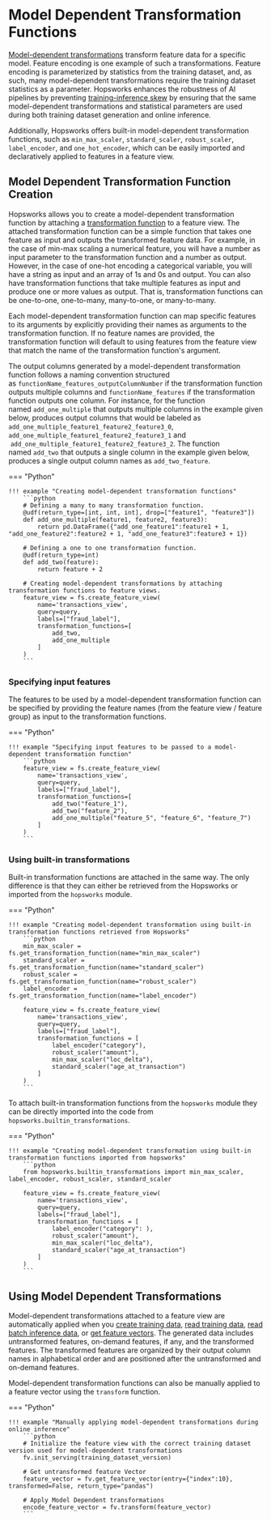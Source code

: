 # Model Dependent Transformation Functions


[Model-dependent transformations](https://www.hopsworks.ai/dictionary/model-dependent-transformations) transform feature data for a specific model. Feature encoding is one example of such a transformations. Feature encoding is parameterized by statistics from the training dataset, and, as such, many model-dependent transformations require the training dataset statistics as a parameter. Hopsworks enhances the robustness of AI pipelines by preventing [training-inference skew](https://www.hopsworks.ai/dictionary/training-inference-skew) by ensuring that the same model-dependent transformations and statistical parameters are used during both training dataset generation and online inference.

Additionally, Hopsworks offers built-in model-dependent transformation functions, such as `min_max_scaler`, `standard_scaler`, `robust_scaler`, `label_encoder`, and `one_hot_encoder`, which can be easily imported and declaratively applied to features in a feature view.

## Model Dependent Transformation Function Creation

Hopsworks allows you to create a model-dependent transformation function by attaching a [transformation function](../transformation_functions.md) to a feature view. The attached transformation function can be a simple function that takes one feature as input and outputs the transformed feature data. For example, in the case of min-max scaling a numerical feature, you will have a number as input parameter to the transformation function and a number as output. However, in the case of one-hot encoding a categorical variable, you will have a string as input and an array of 1s and 0s and output. You can also have transformation functions that take multiple features as input and produce one or more values as output. That is, transformation functions can be one-to-one, one-to-many, many-to-one, or many-to-many.

Each model-dependent transformation function can map specific features to its arguments by explicitly providing their names as arguments to the transformation function. If no feature names are provided, the transformation function will default to using features from the feature view that match the name of the transformation function's argument.

The output columns generated by a model-dependent transformation function follows a naming convention structured as `functionName_features_outputColumnNumber` if the transformation function outputs multiple columns and `functionName_features` if the transformation function outputs one column. For instance, for the function named `add_one_multiple` that outputs multiple columns in the example given below, produces output columns that would be labeled as  `add_one_multiple_feature1_feature2_feature3_0`,  `add_one_multiple_feature1_feature2_feature3_1`  and   `add_one_multiple_feature1_feature2_feature3_2`. The function named `add_two` that outputs a single column in the example given below, produces a single output column names as `add_two_feature`.


=== "Python"

    !!! example "Creating model-dependent transformation functions"
        ```python
        # Defining a many to many transformation function.
        @udf(return_type=[int, int, int], drop=["feature1", "feature3"])
        def add_one_multiple(feature1, feature2, feature3):
            return pd.DataFrame({"add_one_feature1":feature1 + 1, "add_one_feature2":feature2 + 1, "add_one_feature3":feature3 + 1})
        
        # Defining a one to one transformation function.
        @udf(return_type=int)
        def add_two(feature):
            return feature + 2

        # Creating model-dependent transformations by attaching transformation functions to feature views.
        feature_view = fs.create_feature_view(
            name='transactions_view',
            query=query,
            labels=["fraud_label"],
            transformation_functions=[
                add_two,
                add_one_multiple
            ]
        )
        ```

### Specifying input features

The features to be used by a model-dependent transformation function can be specified by providing the feature names (from the feature view / feature group) as input to the transformation functions. 


=== "Python"

    !!! example "Specifying input features to be passed to a model-dependent transformation function"
        ```python
        feature_view = fs.create_feature_view(
            name='transactions_view',
            query=query,
            labels=["fraud_label"],
            transformation_functions=[
                add_two("feature_1"),
                add_two("feature_2"),
                add_one_multiple("feature_5", "feature_6", "feature_7")
            ]
        )
        ```

### Using built-in transformations

Built-in transformation functions are attached in the same way. The only difference is that they can either be retrieved from the Hopsworks or imported from the `hopsworks` module.

=== "Python"

    !!! example "Creating model-dependent transformation using built-in transformation functions retrieved from Hopsworks"
        ```python
        min_max_scaler = fs.get_transformation_function(name="min_max_scaler")
        standard_scaler = fs.get_transformation_function(name="standard_scaler")
        robust_scaler = fs.get_transformation_function(name="robust_scaler")
        label_encoder = fs.get_transformation_function(name="label_encoder")
        
        feature_view = fs.create_feature_view(
            name='transactions_view',
            query=query,
            labels=["fraud_label"],
            transformation_functions = [
                label_encoder("category"),
                robust_scaler("amount"),
                min_max_scaler("loc_delta"),
                standard_scaler("age_at_transaction")
            ]
        )
        ```

To attach built-in transformation functions from the `hopsworks` module they can be directly imported into the code from `hopsworks.builtin_transformations`.

=== "Python"

    !!! example "Creating model-dependent transformation using built-in transformation functions imported from hopsworks"
        ```python
        from hopsworks.builtin_transformations import min_max_scaler, label_encoder, robust_scaler, standard_scaler
        
        feature_view = fs.create_feature_view(
            name='transactions_view',
            query=query,
            labels=["fraud_label"],
            transformation_functions = [
                label_encoder("category": ),
                robust_scaler("amount"),
                min_max_scaler("loc_delta"),
                standard_scaler("age_at_transaction")
            ]
        )
        ```


## Using Model Dependent Transformations

Model-dependent transformations attached to a feature view are automatically applied when you [create training data](./training-data.md#creation), [read training data](./training-data.md#read-training-data), [read batch inference data](./batch-data.md#creation-with-transformation), or [get feature vectors](./feature-vectors.md#retrieval-with-transformation). The generated data includes untransformed features, on-demand features, if any, and the transformed features. The transformed features are organized by their output column names in alphabetical order and are positioned after the untransformed and on-demand features. 

Model-dependent transformation functions can also be manually applied to a feature vector using the `transform` function. 

=== "Python"

    !!! example "Manually applying model-dependent transformations during online inference"
        ```python
        # Initialize the feature view with the correct training dataset version used for model-dependent transformations
        fv.init_serving(training_dataset_version)

        # Get untransformed feature Vector
        feature_vector = fv.get_feature_vector(entry={"index":10}, transformed=False, return_type="pandas")

        # Apply Model Dependent transformations
        encode_feature_vector = fv.transform(feature_vector)
        ```

